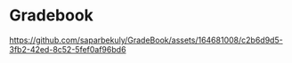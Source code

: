 # Gradebook

https://github.com/saparbekuly/GradeBook/assets/164681008/c2b6d9d5-3fb2-42ed-8c52-5fef0af96bd6



